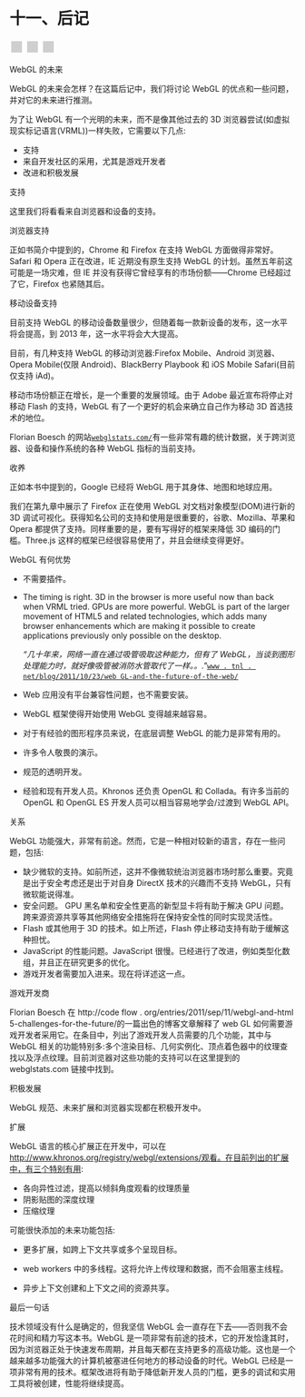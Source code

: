 # 十一、后记

![image](img/frontdot.jpg)

WebGL 的未来

WebGL 的未来会怎样？在这篇后记中，我们将讨论 WebGL 的优点和一些问题，并对它的未来进行推测。

为了让 WebGL 有一个光明的未来，而不是像其他过去的 3D 浏览器尝试(如虚拟现实标记语言(VRML))一样失败，它需要以下几点:

*   支持
*   来自开发社区的采用，尤其是游戏开发者
*   改进和积极发展

支持

这里我们将看看来自浏览器和设备的支持。

浏览器支持

正如书简介中提到的，Chrome 和 Firefox 在支持 WebGL 方面做得非常好。Safari 和 Opera 正在改进，IE 近期没有原生支持 WebGL 的计划。虽然五年前这可能是一场灾难，但 IE 并没有获得它曾经享有的市场份额——Chrome 已经超过了它，Firefox 也紧随其后。

移动设备支持

目前支持 WebGL 的移动设备数量很少，但随着每一款新设备的发布，这一水平将会提高，到 2013 年，这一水平将会大大提高。

目前，有几种支持 WebGL 的移动浏览器:Firefox Mobile、Android 浏览器、Opera Mobile(仅限 Android)、BlackBerry Playbook 和 iOS Mobile Safari(目前仅支持 iAd)。

移动市场份额正在增长，是一个重要的发展领域。由于 Adobe 最近宣布将停止对移动 Flash 的支持，WebGL 有了一个更好的机会来确立自己作为移动 3D 首选技术的地位。

Florian Boesch 的网站[`webglstats.com/`](http://webglstats.com/)有一些非常有趣的统计数据，关于跨浏览器、设备和操作系统的各种 WebGL 指标的当前支持。

收养

正如本书中提到的，Google 已经将 WebGL 用于其身体、地图和地球应用。

我们在第九章中展示了 Firefox 正在使用 WebGL 对文档对象模型(DOM)进行新的 3D 调试可视化。获得知名公司的支持和使用是很重要的，谷歌、Mozilla、苹果和 Opera 都提供了支持。同样重要的是，要有写得好的框架来降低 3D 编码的门槛。Three.js 这样的框架已经很容易使用了，并且会继续变得更好。

WebGL 有何优势

*   不需要插件。
*   The timing is right. 3D in the browser is more useful now than back when VRML tried. GPUs are more powerful. WebGL is part of the larger movement of HTML5 and related technologies, which adds many browser enhancements which are making it possible to create applications previously only possible on the desktop.

    *“几十年来，网络一直在通过吸管吸取这种能力，但有了 WebGL，当谈到图形处理能力时，就好像吸管被消防水管取代了一样。。."*[`www . tnl . net/blog/2011/10/23/web GL-and-the-future-of-the-web/`](http://www.tnl.net/blog/2011/10/23/webgl-and-the-future-of-the-web/)

*   Web 应用没有平台兼容性问题，也不需要安装。
*   WebGL 框架使得开始使用 WebGL 变得越来越容易。
*   对于有经验的图形程序员来说，在底层调整 WebGL 的能力是非常有用的。
*   许多令人敬畏的演示。
*   规范的透明开发。
*   经验和现有开发人员。Khronos 还负责 OpenGL 和 Collada。有许多当前的 OpenGL 和 OpenGL ES 开发人员可以相当容易地学会/过渡到 WebGL API。

关系

WebGL 功能强大，非常有前途。然而，它是一种相对较新的语言，存在一些问题，包括:

*   缺少微软的支持。如前所述，这并不像微软统治浏览器市场时那么重要。究竟是出于安全考虑还是出于对自身 DirectX 技术的兴趣而不支持 WebGL，只有微软能说得准。
*   安全问题。 GPU 黑名单和安全性更高的新型显卡将有助于解决 GPU 问题。跨来源资源共享等其他网络安全措施将在保持安全性的同时实现灵活性。
*   Flash 或其他用于 3D 的技术。如上所述，Flash 停止移动支持有助于缓解这种担忧。
*   JavaScript 的性能问题。JavaScript 很慢。已经进行了改进，例如类型化数组，并且正在研究更多的优化。
*   游戏开发者需要加入进来。现在将详述这一点。

游戏开发商

Florian Boesch 在 http://code flow . org/entries/2011/sep/11/webgl-and-html 5-challenges-for-the-future/的一篇出色的博客文章解释了 web GL 如何需要游戏开发者采用它。在条目中，列出了游戏开发人员需要的几个功能，其中与 WebGL 相关的功能特别多:多个渲染目标、几何实例化、顶点着色器中的纹理查找以及浮点纹理。目前浏览器对这些功能的支持可以在这里提到的 webglstats.com 链接中找到。

积极发展

WebGL 规范、未来扩展和浏览器实现都在积极开发中。

扩展

WebGL 语言的核心扩展正在开发中，可以在 http://www.khronos.org/registry/webgl/extensions/观看。在目前列出的扩展中，有三个特别有用:

*   各向异性过滤，提高以倾斜角度观看的纹理质量
*   阴影贴图的深度纹理
*   压缩纹理

可能很快添加的未来功能包括:

*   更多扩展，如跨上下文共享或多个呈现目标。
*   web workers 中的多线程。这将允许上传纹理和数据，而不会阻塞主线程。

*   异步上下文创建和上下文之间的资源共享。

最后一句话

技术领域没有什么是确定的，但我坚信 WebGL 会一直存在下去——否则我不会花时间和精力写这本书。WebGL 是一项非常有前途的技术，它的开发恰逢其时，因为浏览器正处于快速发布周期，并且每天都在支持更多的高级功能。这也是一个越来越多功能强大的计算机被塞进任何地方的移动设备的时代。WebGL 已经是一项非常有用的技术。框架改进将有助于降低新开发人员的门槛，更多的调试和实用工具将被创建，性能将继续提高。